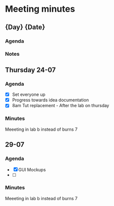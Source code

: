# Meeting minutes
## {Day} {Date}
### Agenda
### Notes

## Thursday 24-07
### Agenda 
- [x] Set everyone up
- [x] Progress towards idea documentation
- [x] 8am Tut replacement - After the lab on thursday

### Minutes
Meeeting in lab b instead of burns 7

## 29-07
### Agenda 
- [x] GUI Mockups
- [ ] 

### Minutes
Meeeting in lab b instead of burns 7
